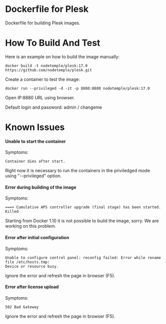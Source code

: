 # Dockerfile for Plesk

Dockerfile for building Plesk images.

# How To Build And Test

Here is an example on how to build the image manually:

    docker build -t nodetemple/plesk:17.0 https://github.com/nodetemple/plesk.git

Create a container to test the image:

    docker run --privileged -d -it -p 8880:8880 nodetemple/plesk:17.0

Open IP:8880 URL using browser.

Default login and password: admin / changeme 

# Known Issues

#### Unable to start the container

Symptoms:

    Container dies after start.

Right now it is necessary to run the containers in the priviledged mode using "--privileged" option.

#### Error during building of the image

Symptoms:

    ===> Cumulative APS controller upgrade (final stage) has been started.
    Killed

Starting from Docker 1.10 it is not possible to build the image, sorry. We are working on this problem.

#### Error after initial configuration

Symptoms:

    Unable to configure control panel: reconfig failed: Error while rename file /etc/hosts.tmp:
    Device or resource busy.

Ignore the error and refresh the page in browser (F5).

#### Error after license upload

Symptoms:

    502 Bad Gateway

Ignore the error and refresh the page in browser (F5). 
